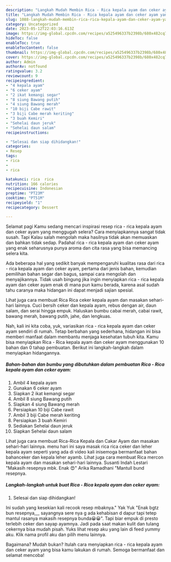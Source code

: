 ```yaml
---
description: "Langkah Mudah Membin Rica - Rica kepala ayam dan ceker ayam yang Enak Banget}"
title: "Langkah Mudah Membin Rica - Rica kepala ayam dan ceker ayam yang Enak Banget}"
slug: 1088-langkah-mudah-membin-rica-rica-kepala-ayam-dan-ceker-ayam-yang-enak-banget
category: Uncategorized
date: 2023-05-12T22:03:16.613Z
image: https://img-global.cpcdn.com/recipes/a525496337b2398b/680x482cq70/rica-rica-kepala-ayam-dan-ceker-ayam-foto-resep-utama.jpg
hideToc: false
enableToc: true
enableTocContent: false
thumbnail: https://img-global.cpcdn.com/recipes/a525496337b2398b/680x482cq70/rica-rica-kepala-ayam-dan-ceker-ayam-foto-resep-utama.jpg
cover: https://img-global.cpcdn.com/recipes/a525496337b2398b/680x482cq70/rica-rica-kepala-ayam-dan-ceker-ayam-foto-resep-utama.jpg
author: Admin
authorAv: notfound
ratingvalue: 3.2
reviewcount: 9
recipeingredient:
- "4 kepala ayam"
- "6 ceker ayam"
- "2 ikat kemangi segar"
- "8 siung Bawang putih"
- "4 siung Bawang merah"
- "10 biji Cabe rawit"
- "3 biji Cabe merah keriting"
- "3 buah Kemiri"
- "Sehelai daun jeruk"
- "Sehelai daun salam"
recipeinstructions:

- "Selesai dan siap dihidangkan!"
categories:
- Resep
tags:
- rica
- 
- rica

katakunci: rica  rica 
nutrition: 166 calories
recipecuisine: Indonesian
preptime: "PT23M"
cooktime: "PT51M"
recipeyield: "1"
recipecategory: Dessert

---
```



Selamat pagi Kamu sedang mencari inspirasi resep rica - rica kepala ayam dan ceker ayam yang menggugah selera? Cara menyiapkannya sangat tidak susah. Tapi Kalau salah mengolah maka hasilnya tidak akan memuaskan dan bahkan tidak sedap. Padahal rica - rica kepala ayam dan ceker ayam yang enak seharusnya punya aroma dan cita rasa yang bisa memancing selera kita.


Ada beberapa hal yang sedikit banyak mempengaruhi kualitas rasa dari rica - rica kepala ayam dan ceker ayam, pertama dari jenis bahan, kemudian pemilihan bahan segar dan bagus, sampai cara mengolah dan menyajikannya. Tidak usah bingung jika ingin menyiapkan rica - rica kepala ayam dan ceker ayam enak di mana pun kamu berada, karena asal sudah tahu caranya maka hidangan ini dapat menjadi sajian spesial.

Lihat juga cara membuat Rica Rica ceker kepala ayam dan masakan sehari-hari lainnya. Cuci bersih ceker dan kepala ayam, rebus dengan air, daun salam, dan serai hingga empuk. Haluskan bumbu cabai merah, cabai rawit, bawang merah, bawang putih, jahe, dan lengkuas.


Nah, kali ini kita coba, yuk, variasikan rica - rica kepala ayam dan ceker ayam sendiri di rumah. Tetap berbahan yang sederhana, hidangan ini bisa memberi manfaat dalam membantu menjaga kesehatan tubuh kita. Kamu bisa menyiapkan Rica - Rica kepala ayam dan ceker ayam menggunakan 10 bahan dan 0 tahap pembuatan. Berikut ini langkah-langkah dalam menyiapkan hidangannya.

<!--inarticleads1-->

##### Bahan-bahan dan bumbu yang dibutuhkan dalam pembuatan Rica - Rica kepala ayam dan ceker ayam:

1. Ambil 4 kepala ayam
1. Gunakan 6 ceker ayam
1. Siapkan 2 ikat kemangi segar
1. Ambil 8 siung Bawang putih
1. Siapkan 4 siung Bawang merah
1. Persiapkan 10 biji Cabe rawit
1. Ambil 3 biji Cabe merah keriting
1. Persiapkan 3 buah Kemiri
1. Sediakan Sehelai daun jeruk
1. Siapkan Sehelai daun salam


Lihat juga cara membuat Rica-Rica Kepala dan Cakar Ayam dan masakan sehari-hari lainnya. menu hari ini saya masak rica rica ceker dan leher kepala ayam seperti yang ada di video kali inisemoga bermanfaat bahan bahanceker dan kepala leher ayamb. Lihat juga cara membuat Rica mercon kepala ayam dan masakan sehari-hari lainnya. Susanti Indah Lestari &#34;Makasih resepnya mbk. Enak 😍&#34; Arika Ramadhani &#34;Mantull bund resepnya. 

<!--inarticleads2-->

##### Langkah-langkah untuk buat Rica - Rica kepala ayam dan ceker ayam:


1. Selesai dan siap dihidangkan!

Ini sudah yang kesekian kali recook resep mbaknya.&#34; Yak Yuk &#34;Enak bgtz bun resepnya,,,, sayangnya sere nya g ada kehabisan d dapur tapi tetep mantul rasanya makasih resepnya bunda😀😀&#34;. Tapi biar empuk di presto terlebih ceker dan sayap ayamnya. Jadi pada saat makan kulit dan tulang cekernya bisa mudah pisah. Yuks lihat resep aku yang lain di feed yummy aku. Klik nama profil aku dan pilih menu lainnya. 

Bagaimana? Mudah bukan? Itulah cara menyiapkan rica - rica kepala ayam dan ceker ayam yang bisa kamu lakukan di rumah. Semoga bermanfaat dan selamat mencoba!
